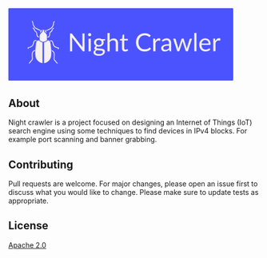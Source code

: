 <img src="image.png" width="450" />

## About

Night crawler is a project focused on designing an Internet of Things (IoT) search engine using some techniques to find devices in IPv4 blocks. For example port scanning and banner grabbing.

## Contributing

Pull requests are welcome. For major changes, please open an issue first to discuss what you would like to change.
Please make sure to update tests as appropriate.

## License
[Apache 2.0](http://www.apache.org/licenses/LICENSE-2.0.html)
